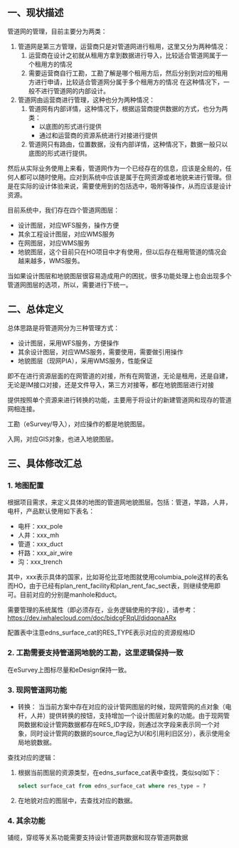 ## 一、现状描述

管道网的管理，目前主要分为两类：
1.  管道网是第三方管理，运营商只是对管道网进行租用，这里又分为两种情况：
	1. 运营商在设计之初就从租用方拿到数据进行导入，比较适合管道网属于一个租用方的情况
	2. 需要运营商自行工勘，工勘了解是哪个租用方后，然后分别到对应的租用方进行申请，比较适合管道网分属于多个租用方的情况
		在这种情况下，一般不进行管道网的内部设计。
2.  管道网由运营商进行管理，这种也分为两种情况：
	1. 管道网有内部详情，这种情况下，根据运营商提供数据的方式，也分为两类：
		* 以底图的形式进行提供
		* 通过和运营商的资源系统进行对接进行提供
	2.  管道网只有路由，位置数据，没有内部详情，这种情况下，数据一般只以底图的形式进行提供。

然后从实际业务使用上来看，管道网作为一个已经存在的信息，应该是全局的，任何人都可以随时使用。应对到系统中应该是属于在网资源或者地貌来进行管理。但是在实际的设计体验来说，需要使用到的包括选中，吸附等操作，从而应该是设计资源。

目前系统中，我们存在四个管道网图层：

-  设计图层，对应WFS服务，操作方便
-  其余工程设计图层，对应WMS服务
-   在网图层，对应WMS服务
-   地貌图层，这个目前只在HO项目中才有使用，但以后存在租用管道的情况会越来越多，WMS服务。

当如果设计图层和地貌图层很容易造成用户的困扰，很多功能处理上也会出现多个管道网图层的选项，所以，需要进行下统一。

## 二、总体定义

总体思路是将管道网分为三种管理方式：
* 设计图层，采用WFS服务，方便操作
* 其余设计图层，对应WMS服务，需要使用，需要做引用操作
* 地貌图层（现网PIA），采用WMS服务，性能保证

即不在进行资源层面的在网管道的对接，所有在网管道，无论是租用，还是自建，无论是IM接口对接，还是文件导入，第三方对接等，都在地貌图层进行对接

提供按照单个资源来进行转换的功能，主要用于将设计的新建管道网和现存的管道网相连接。

工勘（eSurvey/导入），对应操作的都是地貌图层。

入网，对应GIS对象，也进入地貌图层。

## 三、具体修改汇总

### 1.  地图配置

根据项目需求，来定义具体的地图的管道网地貌图层。包括：管道，竿路，人井，电杆，产品默认使用如下表名：

* 电杆：xxx_pole
* 人井：xxx_mh
* 管道：xxx_duct
* 杆路：xxx_air_wire
* 沟：xxx_trench

其中，xxx表示具体的国家，比如哥伦比亚地图就使用columbia_pole这样的表名
而HO，由于已经有plan_rent_facility和plan_rent_fac_sect表，则继续使用即可。目前对应的分别是manhole和duct。

需要管理的系统属性（即必须存在，业务逻辑使用的字段），请参考：
https://dev.iwhalecloud.com/doc/bidcgFRqU/didqonaARx

配置表中注意edns_surface_cat的RES_TYPE表示对应的资源规格ID

### 2. 工勘需要支持管道网地貌的工勘，这里逻辑保持一致

在eSurvey上图标尽量和eDesign保持一致。

### 3. 现网管道网功能

* 转换：
当当前方案中存在对应的设计管网图层的时候，现网管网的点对象（电杆，人井）提供转换的按钮，支持增加一个设计图层对象的功能。由于现网管网数据和设计管网数据都存在RES_ID字段，则通过次字段来表示同一个对象，同时设计管网的数据的source_flag记为U(和引用利旧区分），表示使用全局地貌数据。

查找对应的逻辑：
1. 根据当前图层的资源类型，在edns_surface_cat表中查找，类似sql如下：
	```sql
	select surface_cat from edns_surface_cat where res_type = ?
	```

2. 在地貌对应的图层中，去查找对应的数据。

### 4. 其余功能

铺缆，穿缆等关系功能需要支持设计管道网数据和现存管道网数据